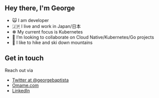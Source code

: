 ## Hey there, I'm George

- 🙀 I am developer 
- 🇯🇵 I live and work in Japan/日本
- ☸️ My current focus is Kubernetes
- 👯 I’m looking to collaborate on Cloud Native/Kubernetes/Go projects
- 🗻 I like to hike and ski down mountains

## Get in touch

Reach out via 
- [Twitter at @georgebaptista](https://twitter.com/georgebaptista) 
- [Omame.com](https://www.omame.com)
- [LinkedIn](https://www.linkedin.com/in/george-baptista-73a588146/)

<!--
**gbih/gbih** is a ✨ _special_ ✨ repository because its `README.md` (this file) appears on your GitHub profile.

Here are some ideas to get you started:

- 🔭 I’m currently working on ...
- 🌱 I’m currently learning ...
- 👯 I’m looking to collaborate on ...
- 🤔 I’m looking for help with ...
- 💬 Ask me about ...
- 📫 How to reach me: ...
- 😄 Pronouns: ...
- ⚡ Fun fact: ...
-->
